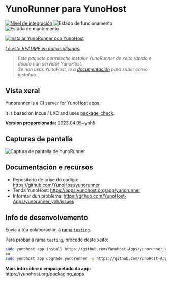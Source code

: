 <!--
NOTA: Este README foi creado automáticamente por <https://github.com/YunoHost/apps/tree/master/tools/readme_generator>
NON debe editarse manualmente.
-->

# YunoRunner para YunoHost

[![Nivel de integración](https://apps.yunohost.org/badge/integration/yunorunner)](https://ci-apps.yunohost.org/ci/apps/yunorunner/)
![Estado de funcionamento](https://apps.yunohost.org/badge/state/yunorunner)
![Estado de mantemento](https://apps.yunohost.org/badge/maintained/yunorunner)

[![Instalar YunoRunner con YunoHost](https://install-app.yunohost.org/install-with-yunohost.svg)](https://install-app.yunohost.org/?app=yunorunner)

*[Le este README en outros idiomas.](./ALL_README.md)*

> *Este paquete permíteche instalar YunoRunner de xeito rápido e doado nun servidor YunoHost.*  
> *Se non usas YunoHost, le a [documentación](https://yunohost.org/install) para saber como instalalo.*

## Vista xeral

Yunorunner is a CI server for YunoHost apps.

It is based on Incus / LXC and uses [package_check](https://github.com/YunoHost/package_check).


**Versión proporcionada:** 2023.04.05~ynh5

## Capturas de pantalla

![Captura de pantalla de YunoRunner](./doc/screenshots/screenshot.png)

## Documentación e recursos

- Repositorio de orixe do código: <https://github.com/YunoHost/yunorunner>
- Tenda YunoHost: <https://apps.yunohost.org/app/yunorunner>
- Informar dun problema: <https://github.com/YunoHost-Apps/yunorunner_ynh/issues>

## Info de desenvolvemento

Envía a túa colaboración á [rama `testing`](https://github.com/YunoHost-Apps/yunorunner_ynh/tree/testing).

Para probar a rama `testing`, procede deste xeito:

```bash
sudo yunohost app install https://github.com/YunoHost-Apps/yunorunner_ynh/tree/testing --debug
ou
sudo yunohost app upgrade yunorunner -u https://github.com/YunoHost-Apps/yunorunner_ynh/tree/testing --debug
```

**Máis info sobre o empaquetado da app:** <https://yunohost.org/packaging_apps>
